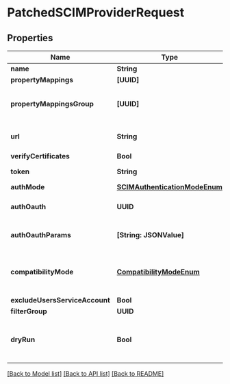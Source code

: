 # PatchedSCIMProviderRequest

## Properties
Name | Type | Description | Notes
------------ | ------------- | ------------- | -------------
**name** | **String** |  | [optional] 
**propertyMappings** | **[UUID]** |  | [optional] 
**propertyMappingsGroup** | **[UUID]** | Property mappings used for group creation/updating. | [optional] 
**url** | **String** | Base URL to SCIM requests, usually ends in /v2 | [optional] 
**verifyCertificates** | **Bool** |  | [optional] 
**token** | **String** | Authentication token | [optional] 
**authMode** | [**SCIMAuthenticationModeEnum**](SCIMAuthenticationModeEnum.md) |  | [optional] 
**authOauth** | **UUID** | OAuth Source used for authentication | [optional] 
**authOauthParams** | **[String: JSONValue]** | Additional OAuth parameters, such as grant_type | [optional] 
**compatibilityMode** | [**CompatibilityModeEnum**](CompatibilityModeEnum.md) | Alter authentik behavior for vendor-specific SCIM implementations. | [optional] 
**excludeUsersServiceAccount** | **Bool** |  | [optional] 
**filterGroup** | **UUID** |  | [optional] 
**dryRun** | **Bool** | When enabled, provider will not modify or create objects in the remote system. | [optional] 

[[Back to Model list]](../README.md#documentation-for-models) [[Back to API list]](../README.md#documentation-for-api-endpoints) [[Back to README]](../README.md)


